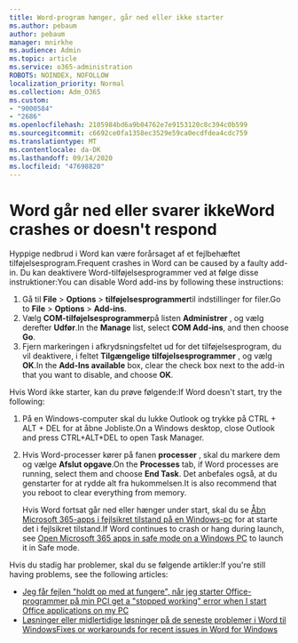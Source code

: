 ```yaml
---
title: Word-program hænger, går ned eller ikke starter
ms.author: pebaum
author: pebaum
manager: mnirkhe
ms.audience: Admin
ms.topic: article
ms.service: o365-administration
ROBOTS: NOINDEX, NOFOLLOW
localization_priority: Normal
ms.collection: Adm_O365
ms.custom:
- "9000584"
- "2686"
ms.openlocfilehash: 2105984bd6a9b04762e7e9153120c8c394c0b599
ms.sourcegitcommit: c6692ce0fa1358ec3529e59ca0ecdfdea4cdc759
ms.translationtype: MT
ms.contentlocale: da-DK
ms.lasthandoff: 09/14/2020
ms.locfileid: "47698820"
---
```

# <a name="word-crashes-or-doesnt-respond"></a><span data-ttu-id="0caf0-102">Word går ned eller svarer ikke</span><span class="sxs-lookup"><span data-stu-id="0caf0-102">Word crashes or doesn't respond</span></span>

<span data-ttu-id="0caf0-103">Hyppige nedbrud i Word kan være forårsaget af et fejlbehæftet tilføjelsesprogram.</span><span class="sxs-lookup"><span data-stu-id="0caf0-103">Frequent crashes in Word can be caused by a faulty add-in.</span></span> <span data-ttu-id="0caf0-104">Du kan deaktivere Word-tilføjelsesprogrammer ved at følge disse instruktioner:</span><span class="sxs-lookup"><span data-stu-id="0caf0-104">You can disable Word add-ins by following these instructions:</span></span>

1. <span data-ttu-id="0caf0-105">Gå til **File**  >  **Options**  >  **tilføjelsesprogrammer**til indstillinger for filer.</span><span class="sxs-lookup"><span data-stu-id="0caf0-105">Go to **File** > **Options** > **Add-ins**.</span></span>
2. <span data-ttu-id="0caf0-106">Vælg **COM-tilføjelsesprogrammer**på listen **Administrer** , og vælg derefter **Udfør**.</span><span class="sxs-lookup"><span data-stu-id="0caf0-106">In the **Manage** list, select **COM Add-ins**, and then choose **Go**.</span></span>
3. <span data-ttu-id="0caf0-107">Fjern markeringen i afkrydsningsfeltet ud for det tilføjelsesprogram, du vil deaktivere, i feltet **Tilgængelige tilføjelsesprogrammer** , og vælg **OK**.</span><span class="sxs-lookup"><span data-stu-id="0caf0-107">In the **Add-Ins available** box, clear the check box next to the add-in that you want to disable, and choose **OK**.</span></span>

<span data-ttu-id="0caf0-108">Hvis Word ikke starter, kan du prøve følgende:</span><span class="sxs-lookup"><span data-stu-id="0caf0-108">If Word doesn't start, try the following:</span></span>

1.   <span data-ttu-id="0caf0-109">På en Windows-computer skal du lukke Outlook og trykke på CTRL + ALT + DEL for at åbne Jobliste.</span><span class="sxs-lookup"><span data-stu-id="0caf0-109">On a Windows desktop, close Outlook and press CTRL+ALT+DEL to open Task Manager.</span></span> 
2. <span data-ttu-id="0caf0-110">Hvis Word-processer kører på fanen **processer** , skal du markere dem og vælge **Afslut opgave**.</span><span class="sxs-lookup"><span data-stu-id="0caf0-110">On the **Processes** tab, if Word processes are running, select them and choose **End Task**.</span></span> <span data-ttu-id="0caf0-111">Det anbefales også, at du genstarter for at rydde alt fra hukommelsen.</span><span class="sxs-lookup"><span data-stu-id="0caf0-111">It is also recommend that you reboot to clear everything from memory.</span></span>

    <span data-ttu-id="0caf0-112">Hvis Word fortsat går ned eller hænger under start, skal du se [Åbn Microsoft 365-apps i fejlsikret tilstand på en Windows-pc](https://support.office.com/article/Open-Office-apps-in-safe-mode-on-a-Windows-PC-dedf944a-5f4b-4afb-a453-528af4f7ac72) for at starte det i fejlsikret tilstand.</span><span class="sxs-lookup"><span data-stu-id="0caf0-112">If Word continues to crash or hang during launch, see [Open Microsoft 365 apps in safe mode on a Windows PC](https://support.office.com/article/Open-Office-apps-in-safe-mode-on-a-Windows-PC-dedf944a-5f4b-4afb-a453-528af4f7ac72) to launch it in Safe mode.</span></span>

<span data-ttu-id="0caf0-113">Hvis du stadig har problemer, skal du se følgende artikler:</span><span class="sxs-lookup"><span data-stu-id="0caf0-113">If you're still having problems, see the following articles:</span></span> 
- [<span data-ttu-id="0caf0-114">Jeg får fejlen "holdt op med at fungere", når jeg starter Office-programmer på min PC</span><span class="sxs-lookup"><span data-stu-id="0caf0-114">I get a "stopped working" error when I start Office applications on my PC</span></span>](https://support.office.com/article/52bd7985-4e99-4a35-84c8-2d9b8301a2fa)
- [<span data-ttu-id="0caf0-115">Løsninger eller midlertidige løsninger på de seneste problemer i Word til Windows</span><span class="sxs-lookup"><span data-stu-id="0caf0-115">Fixes or workarounds for recent issues in Word for Windows</span></span>](https://support.office.com/article/bf6bf17c-2807-4871-83ce-e337ae8f0b86)